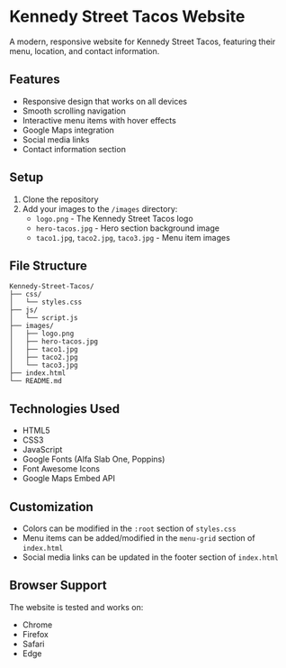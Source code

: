 # Kennedy Street Tacos Website

A modern, responsive website for Kennedy Street Tacos, featuring their menu, location, and contact information.

## Features

- Responsive design that works on all devices
- Smooth scrolling navigation
- Interactive menu items with hover effects
- Google Maps integration
- Social media links
- Contact information section

## Setup

1. Clone the repository
2. Add your images to the `/images` directory:
   - `logo.png` - The Kennedy Street Tacos logo
   - `hero-tacos.jpg` - Hero section background image
   - `taco1.jpg`, `taco2.jpg`, `taco3.jpg` - Menu item images

## File Structure

```
Kennedy-Street-Tacos/
├── css/
│   └── styles.css
├── js/
│   └── script.js
├── images/
│   ├── logo.png
│   ├── hero-tacos.jpg
│   ├── taco1.jpg
│   ├── taco2.jpg
│   └── taco3.jpg
├── index.html
└── README.md
```

## Technologies Used

- HTML5
- CSS3
- JavaScript
- Google Fonts (Alfa Slab One, Poppins)
- Font Awesome Icons
- Google Maps Embed API

## Customization

- Colors can be modified in the `:root` section of `styles.css`
- Menu items can be added/modified in the `menu-grid` section of `index.html`
- Social media links can be updated in the footer section of `index.html`

## Browser Support

The website is tested and works on:
- Chrome
- Firefox
- Safari
- Edge
